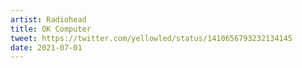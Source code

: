 ```yaml
---
artist: Radiohead
title: OK Computer
tweet: https://twitter.com/yellowled/status/1410656793232134145
date: 2021-07-01
---
```

